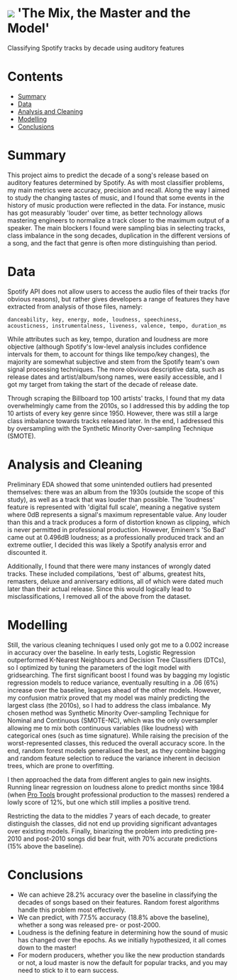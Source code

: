 # ![](https://ga-dash.s3.amazonaws.com/production/assets/logo-9f88ae6c9c3871690e33280fcf557f33.png) 'The Mix, the Master and the Model'
Classifying Spotify tracks by decade using auditory features

# Contents
- [Summary](#summary)
- [Data](#data)
- [Analysis and Cleaning](#analysis)
- [Modelling](#modelling)
- [Conclusions](#conclusions)

<a id='summary'></a>
# Summary

This project aims to predict the decade of a song's release based on auditory features determined by Spotify. As with most classifier problems, my main metrics were accuracy, precision and recall. Along the way I aimed to study the changing tastes of music, and I found that some events in the history of music production were reflected in the data. For instance, music has got measurably 'louder' over time, as better technology allows mastering engineers to normalize a track closer to the maximum output of a speaker. The main blockers I found were sampling bias in selecting tracks, class imbalance in the song decades, duplication in the different versions of a song, and the fact that genre is often more distinguishing than period.

<a id='data'></a>
# Data

Spotify API does not allow users to access the audio files of their tracks (for obvious reasons), but rather gives developers a range of features they have extracted from analysis of those files, namely:

    danceability, key, energy, mode, loudness, speechiness,
    acousticness, instrumentalness, liveness, valence, tempo, duration_ms
    
While attributes such as key, tempo, duration and loudness are more objective (although Spotify's low-level analysis includes confidence intervals for them, to account for things like tempo/key changes), the majority are somewhat subjective and stem from the Spotify team's own signal processing techniques. The more obvious descriptive data, such as release dates and artist/album/song names, were easily accessible, and I got my target from taking the start of the decade of release date.

Through scraping the Billboard top 100 artists' tracks, I found that my data overwhelmingly came from the 2010s, so I addressed this by adding the top 10 artists of every key genre since 1950. However, there was still a large class imbalance towards tracks released later. In the end, I addressed this by oversampling with the Synthetic Minority Over-sampling Technique (SMOTE).

<a id='analysis'></a>
# Analysis and Cleaning

Preliminary EDA showed that some unintended outliers had presented themselves: there was an album from the 1930s (outside the scope of this study), as well as a track that was louder than possible. The 'loudness' feature is represented with 'digital full scale', meaning a negative system where 0dB represents a signal's maximum representable value. Any louder than this and a track produces a form of distortion known as clipping, which is never permitted in professional production. However, Eminem's 'So Bad' came out at 0.496dB loudness; as a professionally produced track and an extreme outlier, I decided this was likely a Spotify analysis error and discounted it.

Additionally, I found that there were many instances of wrongly dated tracks. These included compilations, 'best of' albums, greatest hits, remasters, deluxe and anniversary editions, all of which were dated much later than their actual release. Since this would logically lead to misclassifications, I removed all of the above from the dataset.

<a id='modelling'></a>
# Modelling

Still, the various cleaning techniques I used only got me to a 0.002 increase in accuracy over the baseline. In early tests, Logistic Regression outperformed K-Nearest Neighbours and Decision Tree Classifiers (DTCs), so I optimized by tuning the parameters of the logit model with gridsearching. The first significant boost I found was by bagging my logistic regression models to reduce variance, eventually resulting in a .06 (6%) increase over the baseline, leagues ahead of the other models. However, my confusion matrix proved that my model was mainly predicting the largest class (the 2010s), so I had to address the class imbalance. My chosen method was Synthetic Minority Over-sampling Technique for Nominal and Continuous (SMOTE-NC), which was the only oversampler allowing me to mix both continuous variables (like loudness) with categorical ones (such as time signature). While raising the precision of the worst-represented classes, this reduced the overall accuracy score. In the end, random forest models generalised the best, as they combine bagging and random feature selection to reduce the variance inherent in decision trees, which are prone to overfitting.

I then approached the data from different angles to gain new insights. Running linear regression on loudness alone to predict months since 1984 (when [Pro Tools](https://en.wikipedia.org/wiki/Pro_Tools) brought professional production to the masses) rendered a lowly score of 12%, but one which still implies a positive trend.

Restricting the data to the middles 7 years of each decade, to greater distinguish the classes, did not end up providing significant advantages over existing models. Finally, binarizing the problem into predicting pre-2010 and post-2010 songs did bear fruit, with 70% accurate predictions (15% above the baseline).

<a id='conclusions'></a>
# Conclusions

- We can achieve 28.2% accuracy over the baseline in classifying the decades of songs based on their features. Random forest algorithms handle this problem most effectively.
- We can predict, with 77.5% accuracy (18.8% above the baseline), whether a song was released pre- or post-2000.
- Loudness is the defining feature in determining how the sound of music has changed over the epochs. As we initially hypothesized, it all comes down to the master!
- For modern producers, whether you like the new production standards or not, a loud master is now the default for popular tracks, and you may need to stick to it to earn success.
